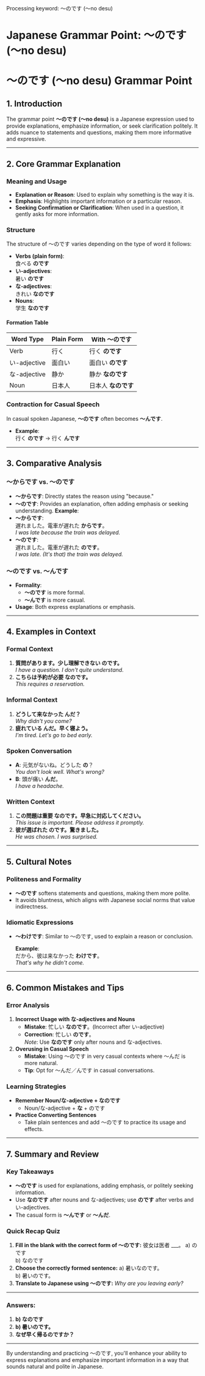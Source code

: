Processing keyword: ～のです (〜no desu)
# Japanese Grammar Point: ～のです (〜no desu)
# ～のです (〜no desu) Grammar Point
## 1. Introduction
The grammar point **～のです (〜no desu)** is a Japanese expression used to provide explanations, emphasize information, or seek clarification politely. It adds nuance to statements and questions, making them more informative and expressive.

---
## 2. Core Grammar Explanation
### Meaning and Usage
- **Explanation or Reason**: Used to explain why something is the way it is.
- **Emphasis**: Highlights important information or a particular reason.
- **Seeking Confirmation or Clarification**: When used in a question, it gently asks for more information.
### Structure
The structure of ～のです varies depending on the type of word it follows:
- **Verbs (plain form)**:  
  食べる **のです**
- **い-adjectives**:  
  暑い **のです**
- **な-adjectives**:  
  きれい **なのです**
- **Nouns**:  
  学生 **なのです**
#### Formation Table
| Word Type      | Plain Form       | With ～のです       |
|----------------|------------------|--------------------|
| Verb           | 行く             | 行く **のです**     |
| い-adjective    | 面白い           | 面白い **のです**   |
| な-adjective    | 静か             | 静か **なのです**   |
| Noun           | 日本人           | 日本人 **なのです** |
### Contraction for Casual Speech
In casual spoken Japanese, **～のです** often becomes **～んです**.
- **Example**:  
  行く **のです** → 行く **んです**
---
## 3. Comparative Analysis
### ～からです vs. ～のです
- **～からです**: Directly states the reason using "because."
- **～のです**: Provides an explanation, often adding emphasis or seeking understanding.
**Example**:
- **～からです**:  
  遅れました。電車が遅れた **からです**。  
  *I was late because the train was delayed.*
- **～のです**:  
  遅れました。電車が遅れた **のです**。  
  *I was late. (It's that) the train was delayed.*
### ～のです vs. ～んです
- **Formality**:  
  - **～のです** is more formal.
  - **～んです** is more casual.
- **Usage**: Both express explanations or emphasis.
---
## 4. Examples in Context
### Formal Context
1. **質問があります。少し理解できない **のです**。**  
   *I have a question. I don't quite understand.*
2. **こちらは予約が必要 **なのです**。**  
   *This requires a reservation.*
### Informal Context
1. **どうして来なかった **んだ**？**  
   *Why didn't you come?*
2. **疲れている **んだ**。早く寝よう。**  
   *I'm tired. Let's go to bed early.*
### Spoken Conversation
- **A**: 元気がないね。どうした **の**？  
  *You don't look well. What's wrong?*
- **B**: 頭が痛い **んだ**。  
  *I have a headache.*
### Written Context
1. **この問題は重要 **なのです**。早急に対応してください。**  
   *This issue is important. Please address it promptly.*
2. **彼が選ばれた **のです**。驚きました。**  
   *He was chosen. I was surprised.*
---
## 5. Cultural Notes
### Politeness and Formality
- **～のです** softens statements and questions, making them more polite.
- It avoids bluntness, which aligns with Japanese social norms that value indirectness.
### Idiomatic Expressions
- **～わけです**: Similar to ～のです, used to explain a reason or conclusion.
  
  **Example**:  
  だから、彼は来なかった **わけです**。  
  *That's why he didn't come.*
---
## 6. Common Mistakes and Tips
### Error Analysis
1. **Incorrect Usage with な-adjectives and Nouns**
   - **Mistake**: 忙しい **なのです**。(Incorrect after い-adjective)
   - **Correction**: 忙しい **のです**。  
     *Note*: Use **なのです** only after nouns and な-adjectives.
2. **Overusing in Casual Speech**
   - **Mistake**: Using ～のです in very casual contexts where ～んだ is more natural.
   - **Tip**: Opt for ～んだ／んです in casual conversations.
### Learning Strategies
- **Remember Noun/な-adjective + なのです**
  - Noun/な-adjective + **な** + のです
- **Practice Converting Sentences**
  - Take plain sentences and add ～のです to practice its usage and effects.
---
## 7. Summary and Review
### Key Takeaways
- **～のです** is used for explanations, adding emphasis, or politely seeking information.
- Use **なのです** after nouns and な-adjectives; use **のです** after verbs and い-adjectives.
- The casual form is **～んです** or **～んだ**.
### Quick Recap Quiz
1. **Fill in the blank with the correct form of ～のです:**
   彼女は医者 ___。
   a) のです  
   b) なのです
2. **Choose the correctly formed sentence:**
   a) 暑いなのです。  
   b) 暑いのです。
3. **Translate to Japanese using ～のです:**
   *Why are you leaving early?*
---
### Answers:
1. **b) なのです**
2. **b) 暑いのです。**
3. **なぜ早く帰るのですか？**
---
By understanding and practicing ～のです, you'll enhance your ability to express explanations and emphasize important information in a way that sounds natural and polite in Japanese.
